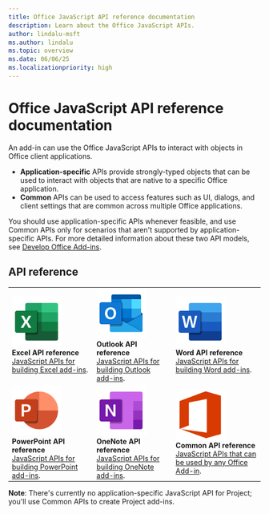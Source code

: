 ```yaml
---
title: Office JavaScript API reference documentation
description: Learn about the Office JavaScript APIs.
author: lindalu-msft
ms.author: lindalu
ms.topic: overview
ms.date: 06/06/25
ms.localizationpriority: high
---
```


# Office JavaScript API reference documentation

An add-in can use the Office JavaScript APIs to interact with objects in Office client applications.

- **Application-specific** APIs provide strongly-typed objects that can be used to interact with objects that are native to a specific Office application.
- **Common** APIs can be used to access features such as UI, dialogs, and client settings that are common across multiple Office applications.

You should use application-specific APIs whenever feasible, and use Common APIs only for scenarios that aren't supported by application-specific APIs. For more detailed information about these two API models, see [Develop Office Add-ins](../develop/develop-overview.md#api-models).

## API reference

|                           |                      |           |
| :------------------------ | -------------------- | ----------------|
| <img src="../images/index/logo-excel.svg" width="100"> </br>**Excel API reference**</br>[JavaScript APIs for building Excel add-ins](/javascript/api/excel).  | <img src="../images/index/logo-outlook.svg" width="100"> </br>**Outlook API reference**</br>[JavaScript APIs for building Outlook add-ins](/javascript/api/outlook). | <img src="../images/index/logo-word.svg" width="100"> </br>**Word API reference**</br>[JavaScript APIs for building Word add-ins](/javascript/api/word). |
| <img src="../images/index/logo-powerpoint.svg" width="100"> </br>**PowerPoint API reference**</br>[JavaScript APIs for building PowerPoint add-ins](/javascript/api/powerpoint).  | <img src="../images/index/logo-onenote.svg" width="100"> </br>**OneNote API reference**</br>[JavaScript APIs for building OneNote add-ins](/javascript/api/onenote). | <img src="../images/index/logo-office.svg" width="100"> </br>**Common API reference**</br>[JavaScript APIs that can be used by any Office Add-in](/javascript/api/office). |

**Note**: There's currently no application-specific JavaScript API for Project; you'll use Common APIs to create Project add-ins.
